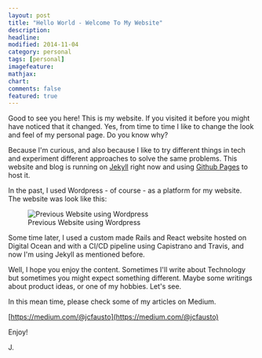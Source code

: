 ```yaml
---
layout: post
title: "Hello World - Welcome To My Website"
description:
headline:
modified: 2014-11-04
category: personal
tags: [personal]
imagefeature:
mathjax:
chart:
comments: false
featured: true
---
```


Good to see you here! This is my website. If you visited it before you might have
noticed that it changed. Yes, from time to time I like to change the look and feel
of my personal page. Do you know why?

Because I'm curious, and also because I like to try different things in tech and experiment different approaches to solve the same problems. This website and blog is running on [Jekyll](http://jekyllrb.com/) right now and using [Github Pages](https://pages.github.com/) to host it.

In the past, I used Wordpress - of course - as a platform for my website. The website was look like this:

<figure>
  <img src="{{ site.url }}/images/hello-world-welcome-to-my-website/jcfausto-com-wp-version-until-october-2017.jpg" alt="Previous Website using Wordpress">
  <figcaption>Previous Website using Wordpress</figcaption>
</figure>

Some time later, I used a custom made Rails and React website hosted on Digital Ocean and with a CI/CD pipeline using Capistrano and Travis, and now I'm using Jekyll as mentioned before.

Well, I hope you enjoy the content. Sometimes I'll write about Technology but sometimes you might expect something different. Maybe some writings about product ideas, or one of my hobbies. Let's see.

In this mean time, please check some of my articles on Medium.

[https://medium.com/@jcfausto](https://medium.com/@jcfausto)

Enjoy!

J.
